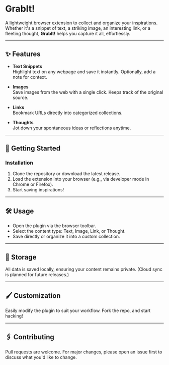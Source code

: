 # Grablt!

A lightweight browser extension to collect and organize your inspirations. Whether it's a snippet of text, a striking image, an interesting link, or a fleeting thought, **Grablt!** helps you capture it all, effortlessly.

---

## ✨ Features

- **Text Snippets**  
  Highlight text on any webpage and save it instantly. Optionally, add a note for context.

- **Images**  
  Save images from the web with a single click. Keeps track of the original source.

- **Links**  
  Bookmark URLs directly into categorized collections.

- **Thoughts**  
  Jot down your spontaneous ideas or reflections anytime.

---

## 🚀 Getting Started

### Installation
1. Clone the repository or download the latest release.
2. Load the extension into your browser (e.g., via developer mode in Chrome or Firefox).
3. Start saving inspirations!

---

## 🛠️ Usage

- Open the plugin via the browser toolbar.
- Select the content type: Text, Image, Link, or Thought.
- Save directly or organize it into a custom collection.

---

## 📂 Storage

All data is saved locally, ensuring your content remains private. (Cloud sync is planned for future releases.)

---

## 🖌️ Customization

Easily modify the plugin to suit your workflow. Fork the repo, and start hacking!

---

## 🖇️ Contributing

Pull requests are welcome. For major changes, please open an issue first to discuss what you'd like to change.

